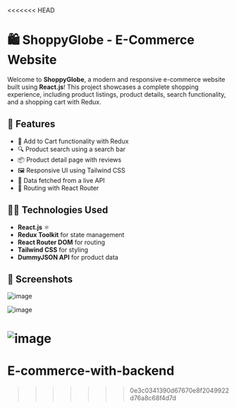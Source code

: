 <<<<<<< HEAD
# 🛍️ ShoppyGlobe - E-Commerce Website

Welcome to **ShoppyGlobe**, a modern and responsive e-commerce website built using **React.js**! This project showcases a complete shopping experience, including product listings, product details, search functionality, and a shopping cart with Redux.

## 🚀 Features

- 🛒 Add to Cart functionality with Redux
- 🔍 Product search using a search bar
- 📦 Product detail page with reviews
- 🖼️ Responsive UI using Tailwind CSS
- 🔄 Data fetched from a live API
- 🧩 Routing with React Router

## 🧑‍💻 Technologies Used

- **React.js** ⚛️
- **Redux Toolkit** for state management
- **React Router DOM** for routing
- **Tailwind CSS** for styling
- **DummyJSON API** for product data

## 📸 Screenshots

![image](https://github.com/user-attachments/assets/60313af3-5563-4332-88af-45fba3406dd6)

![image](https://github.com/user-attachments/assets/bd21fdef-d191-4c37-bcfa-d02245b87eac)

![image](https://github.com/user-attachments/assets/a8c8046a-e6fa-47e2-a280-9dac4bc78ce2)
=======
# E-commerce-with-backend
>>>>>>> 0e3c0341390d67670e8f2049922d76a8c68f4d7d
